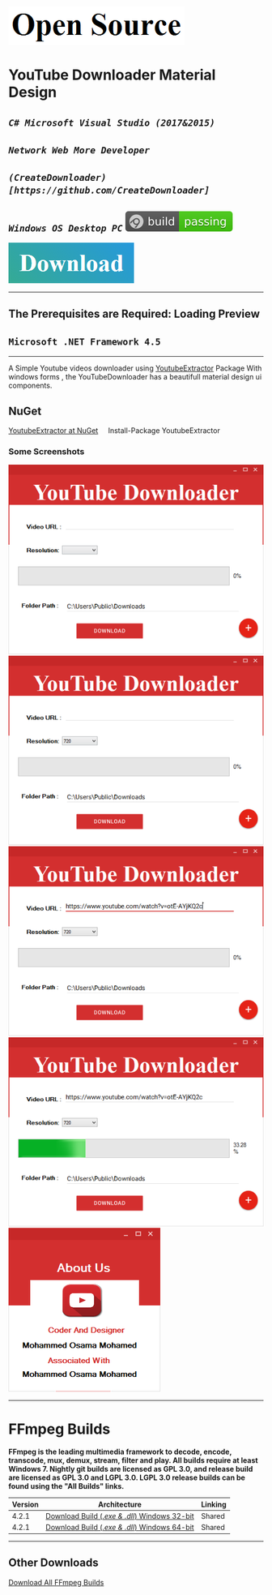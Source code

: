  [![Build YouTube Downloader](OpenSource.now.png)](https://github.com/Amine-Smahi/MaterialDesign-YouTubeDownloader)

# YouTube Downloader Material Design
## *`C# Microsoft Visual Studio (2017&2015)`*
## *`Network Web More Developer`*
## *`(CreateDownloader)[https://github.com/CreateDownloader]`*
## ***``Windows OS Desktop PC``*** [![Build Status](Build.svg)](https://github.com/CreateDownloader/YouTubeDownloader-MaterialDesign/)
<!--## *`C# Microsoft Visual Studio (2017&2015&2013)`*-->

 [![Build YouTube Downloader](https://raw.githubusercontent.com/CreateDownloader/KugouDownloader/master/Download.PNG)](https://github.com/CreateDownloader/YouTubeDownloader-MaterialDesign/releases/tag/Debug)

***
## The Prerequisites are Required: Loading Preview   
## **`Microsoft .NET Framework 4.5`**
***
A Simple Youtube videos downloader using <a href="https://www.nuget.org/packages/YoutubeExtractor" >YoutubeExtractor</a> Package With windows forms , the YouTubeDownloader has a beautifull material design ui components.

## NuGet
[YoutubeExtractor at NuGet](http://nuget.org/packages/YoutubeExtractor)
    Install-Package YoutubeExtractor
### Some Screenshots
![Material design youtube downloader c#](1.PNG)
![Material design youtube downloader c#](2.PNG)
![Material design youtube downloader c#](3.PNG)
![Material design youtube downloader c#](4.PNG)
![Material design youtube downloader c#](5.PNG)

***
# FFmpeg Builds
**FFmpeg is the leading multimedia framework to decode, encode, transcode, mux, demux, stream, filter and play. All builds require at least Windows 7. Nightly git builds are licensed as GPL 3.0, and release build are licensed as GPL 3.0 and LGPL 3.0. LGPL 3.0 release builds can be found using the "All Builds" links.**

| Version | Architecture | Linking |
|---------|--------------|---------|
|  4.2.1  | [Download Build  (*.exe & .dll*) Windows 32-bit](https://ffmpeg.zeranoe.com/builds/win32/shared/ffmpeg-4.2.1-win32-shared.zip) |  Shared |
|  4.2.1  | [Download Build  (*.exe & .dll*) Windows 64-bit](https://ffmpeg.zeranoe.com/builds/win64/shared/ffmpeg-4.2.1-win64-shared.zip) |  Shared |





***
## Other Downloads
[Download All FFmpeg Builds](https://ffmpeg.zeranoe.com/builds/#)
